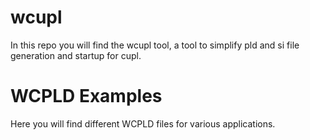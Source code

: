 # wcupl

In this repo you will find the wcupl tool, a tool to simplify pld and si file generation and startup for cupl.



# WCPLD Examples

Here you will find different WCPLD files for various applications.